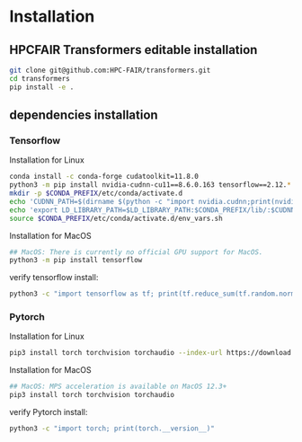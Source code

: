 # Installation
## HPCFAIR Transformers editable installation
```bash
git clone git@github.com:HPC-FAIR/transformers.git
cd transformers
pip install -e .
```

## dependencies installation
### Tensorflow
Installation for Linux
```bash
conda install -c conda-forge cudatoolkit=11.8.0
python3 -m pip install nvidia-cudnn-cu11==8.6.0.163 tensorflow==2.12.*
mkdir -p $CONDA_PREFIX/etc/conda/activate.d
echo 'CUDNN_PATH=$(dirname $(python -c "import nvidia.cudnn;print(nvidia.cudnn.__file__)"))' >> $CONDA_PREFIX/etc/conda/activate.d/env_vars.sh
echo 'export LD_LIBRARY_PATH=$LD_LIBRARY_PATH:$CONDA_PREFIX/lib/:$CUDNN_PATH/lib' >> $CONDA_PREFIX/etc/conda/activate.d/env_vars.sh
source $CONDA_PREFIX/etc/conda/activate.d/env_vars.sh
```
Installation for MacOS
```bash
## MacOS: There is currently no official GPU support for MacOS.
python3 -m pip install tensorflow
```

verify tensorflow install:
```bash
python3 -c "import tensorflow as tf; print(tf.reduce_sum(tf.random.normal([1000, 1000])))"
```

### Pytorch
Installation for Linux
```bash
pip3 install torch torchvision torchaudio --index-url https://download.pytorch.org/whl/cu118
```
Installation for MacOS
```bash
## MacOS: MPS acceleration is available on MacOS 12.3+
pip3 install torch torchvision torchaudio
```
verify Pytorch install:
```bash
python3 -c "import torch; print(torch.__version__)"
```